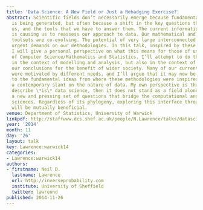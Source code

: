 ```yaml
---
title: 'Data Science: A New Field or Just a Rebadging Exercise?'
abstract: Scientific fields don’t necessarily emerge because fundamental new knowledge
  is being generated, but often because a shift in the key questions that are facing
  us, and the tools that we have to answer them. The current information revolution
  is causing us to reassess our approach to data. Our mathematical and computational
  toolsets are co-evolving. The potential of very large interconnected data is placing
  urgent demands on our methodologies. In this talk, inspired by these challenges,
  I will give a personal perspective on what this means for those of us at the interface
  of Computer Science/Mathematics and Statistics. I’ll attempt to do this not only
  in the context of modelling and analysis, but also in the context of how we deploy
  our conclusions for the benefit of wider society. Many of our current suite of methodologies
  were motivated by different needs, and I’ll argue that it may now be time to return
  to the fundamental ideas from where these methodologies were inspired, but with
  a contemporary slant on the nature of data. My own perspective is that if what I
  describe \*is\* data science, then it does not stand as a field alone, but it represents
  a new and pressing set of questions that bridge the computational and mathematical
  sciences. Regardless of its phylogeny, exploring this interface through these questions
  will be mutually beneficial.
venue: Department of Statistics, University of Warwick
linkpdf: http://staffwww.dcs.shef.ac.uk/people/N.Lawrence/talks/datascience_warwick14.pdf
year: '2014'
month: 11
day: '26'
layout: talk
key: Lawrence:warwick14
categories:
- Lawrence:warwick14
authors:
- firstname: Neil D.
  lastname: Lawrence
  url: http://inverseprobability.com
  institute: University of Sheffield
  twitter: lawrennd
published: 2014-11-26
---
```


